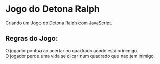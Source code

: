 # Jogo do Detona Ralph
Criando um Jogo do Detona Ralph com JavaScript. 

## Regras do Jogo:
O jogador pontua ao acertar no quadrado aonde está o inimigo. <br>
O jogador perde uma vida se clicar num quadrado que nao tem inimigo.
